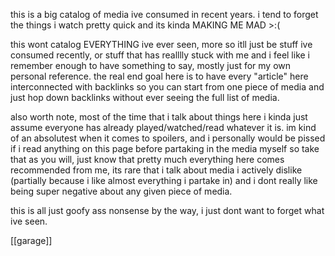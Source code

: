 this is a big catalog of media ive consumed in recent years. i tend to forget the things i watch pretty quick and its kinda MAKING ME MAD >:(

this wont catalog EVERYTHING ive ever seen, more so itll just be stuff ive consumed recently, or stuff that has realllly stuck with me and i feel like i remember enough to have something to say, mostly just for my own personal reference. the real end goal here is to have every "article" here interconnected with backlinks so you can start from one piece of media and just hop down backlinks without ever seeing the full list of media.

also worth note, most of the time that i talk about things here i kinda just assume everyone has already played/watched/read whatever it is. im kind of an absolutest when it comes to spoilers, and i personally would be pissed if i read anything on this page before partaking in the media myself so take that as you will, just know that pretty much everything here comes recommended from me, its rare that i talk about media i actively dislike (partially because i like almost everything i partake in) and i dont really like being super negative about any given piece of media.

this is all just goofy ass nonsense by the way, i just dont want to forget what ive seen.

[[garage]]